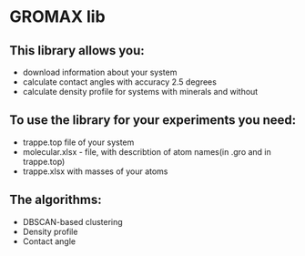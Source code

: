 # GROMAX lib
## This library allows you:
* download information about your system
* calculate contact angles with accuracy 2.5 degrees
* calculate density profile for systems with minerals and without
  
## To use the library for your experiments you need:
* trappe.top file of your system
* molecular.xlsx - file, with describtion of atom names(in .gro and in trappe.top)
* trappe.xlsx with masses of your atoms

## The algorithms:
* DBSCAN-based clustering
* Density profile
* Contact angle
